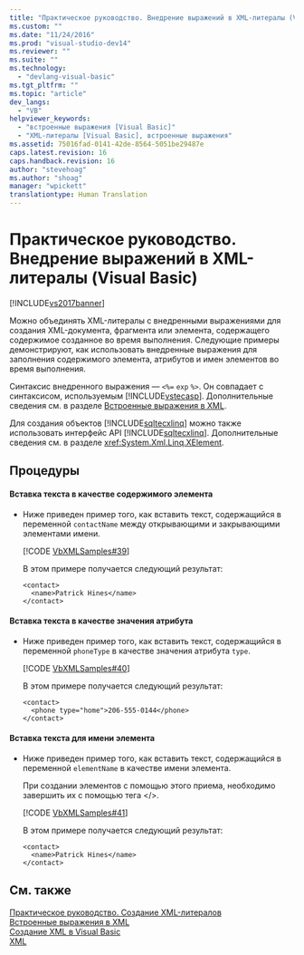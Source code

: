 ```yaml
---
title: "Практическое руководство. Внедрение выражений в XML-литералы (Visual Basic) | Microsoft Docs"
ms.custom: ""
ms.date: "11/24/2016"
ms.prod: "visual-studio-dev14"
ms.reviewer: ""
ms.suite: ""
ms.technology: 
  - "devlang-visual-basic"
ms.tgt_pltfrm: ""
ms.topic: "article"
dev_langs: 
  - "VB"
helpviewer_keywords: 
  - "встроенные выражения [Visual Basic]"
  - "XML-литералы [Visual Basic], встроенные выражения"
ms.assetid: 75016fad-0141-42de-8564-5051be29487e
caps.latest.revision: 16
caps.handback.revision: 16
author: "stevehoag"
ms.author: "shoag"
manager: "wpickett"
translationtype: Human Translation
---
```

# Практическое руководство. Внедрение выражений в XML-литералы (Visual Basic)
[!INCLUDE[vs2017banner](../../../../csharp/includes/vs2017banner.md)]

Можно объединять XML\-литералы с внедренными выражениями для создания XML\-документа, фрагмента или элемента, содержащего содержимое созданное во время выполнения.  Следующие примеры демонстрируют, как использовать внедренные выражения для заполнения содержимого элемента, атрибутов и имен элементов во время выполнения.  
  
 Синтаксис внедренного выражения — `<%=` `exp` `%>`. Он совпадает с синтаксисом, используемым [!INCLUDE[vstecasp](../../../../csharp/language-reference/preprocessor-directives/includes/vstecasp_md.md)]. Дополнительные сведения см. в разделе [Встроенные выражения в XML](../../../../visual-basic/programming-guide/language-features/xml/embedded-expressions-in-xml.md).  
  
 Для создания объектов [!INCLUDE[sqltecxlinq](../../../../csharp/programming-guide/concepts/linq/includes/sqltecxlinq_md.md)] можно также использовать интерфейс API [!INCLUDE[sqltecxlinq](../../../../csharp/programming-guide/concepts/linq/includes/sqltecxlinq_md.md)].  Дополнительные сведения см. в разделе <xref:System.Xml.Linq.XElement>.  
  
## Процедуры  
  
#### Вставка текста в качестве содержимого элемента  
  
-   Ниже приведен пример того, как вставить текст, содержащийся в переменной `contactName` между открывающими и закрывающими элементами имени.  
  
     [!CODE [VbXMLSamples#39](../CodeSnippet/VS_Snippets_VBCSharp/VbXMLSamples#39)]  
  
     В этом примере получается следующий результат:  
  
    ```  
    <contact>  
      <name>Patrick Hines</name>  
    </contact>  
    ```  
  
#### Вставка текста в качестве значения атрибута  
  
-   Ниже приведен пример того, как вставить текст, содержащийся в переменной `phoneType` в качестве значения атрибута `type`.  
  
     [!CODE [VbXMLSamples#40](../CodeSnippet/VS_Snippets_VBCSharp/VbXMLSamples#40)]  
  
     В этом примере получается следующий результат:  
  
    ```  
    <contact>  
      <phone type="home">206-555-0144</phone>  
    </contact>  
    ```  
  
#### Вставка текста для имени элемента  
  
-   Ниже приведен пример того, как вставить текст, содержащийся в переменной `elementName` в качестве имени элемента.  
  
     При создании элементов с помощью этого приема, необходимо завершить их с помощью тега \<\/\>.  
  
     [!CODE [VbXMLSamples#41](../CodeSnippet/VS_Snippets_VBCSharp/VbXMLSamples#41)]  
  
     В этом примере получается следующий результат:  
  
    ```  
    <contact>  
      <name>Patrick Hines</name>  
    </contact>  
    ```  
  
## См. также  
 [Практическое руководство. Создание XML\-литералов](../../../../visual-basic/programming-guide/language-features/xml/how-to-create-xml-literals.md)   
 [Встроенные выражения в XML](../../../../visual-basic/programming-guide/language-features/xml/embedded-expressions-in-xml.md)   
 [Создание XML в Visual Basic](../../../../visual-basic/programming-guide/language-features/xml/creating-xml.md)   
 [XML](../../../../visual-basic/programming-guide/language-features/xml/index.md)